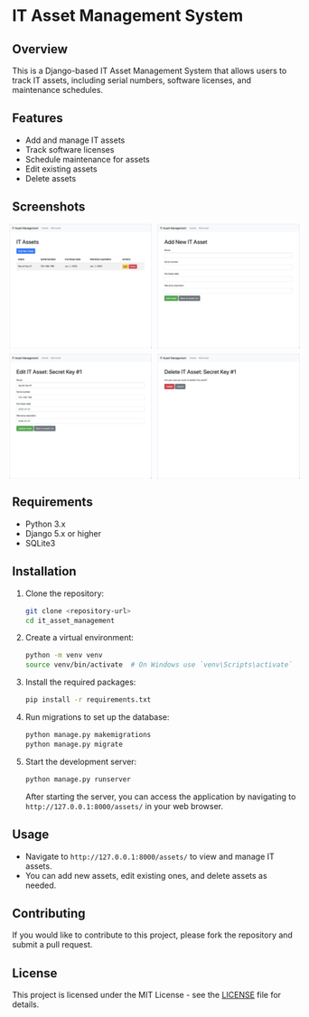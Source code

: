 # IT Asset Management System

## Overview
This is a Django-based IT Asset Management System that allows users to track IT assets, including serial numbers, software licenses, and maintenance schedules.

## Features
- Add and manage IT assets
- Track software licenses
- Schedule maintenance for assets
- Edit existing assets
- Delete assets

## Screenshots

<div style="display: flex; justify-content: center; gap: 10px;">
  <img src="./screenshots/screenshot1.png" alt="Screenshot 1" width="50%">
  <img src="./screenshots/screenshot2.png" alt="Screenshot 2" width="50%">
</div>

<div style="display: flex; justify-content: center; gap: 10px; margin-top: 10px;" >
  <img src="./screenshots/screenshot3.png" alt="Screenshot 3" width="50%">
  <img src="./screenshots/screenshot4.png" alt="Screenshot 4" width="50%">
</div>

## Requirements
- Python 3.x
- Django 5.x or higher
- SQLite3 

## Installation

1. Clone the repository:
   ```bash
   git clone <repository-url>
   cd it_asset_management
   ```

2. Create a virtual environment:
   ```bash
   python -m venv venv
   source venv/bin/activate  # On Windows use `venv\Scripts\activate`
   ```

3. Install the required packages:
   ```bash
   pip install -r requirements.txt
   ```

4. Run migrations to set up the database:
   ```bash
   python manage.py makemigrations
   python manage.py migrate
   ```

5. Start the development server:
   ```bash
   python manage.py runserver
   ```

   After starting the server, you can access the application by navigating to `http://127.0.0.1:8000/assets/` in your web browser.

## Usage
- Navigate to `http://127.0.0.1:8000/assets/` to view and manage IT assets.
- You can add new assets, edit existing ones, and delete assets as needed.

## Contributing
If you would like to contribute to this project, please fork the repository and submit a pull request.

## License
This project is licensed under the MIT License - see the [LICENSE](LICENSE) file for details. 